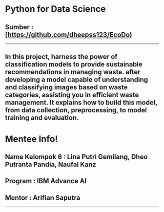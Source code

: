 # Python for Data Science
## Sumber : [https://github.com/dheepss123/EcoDo)
--------------------------------

In this project, harness the power of classification models to provide sustainable recommendations in managing waste. after developing a model capable of understanding and classifying images based on waste categories, assisting you in efficient waste management.
It explains how to build this model, from data collection, preprocessing, to model training and evaluation.
-------------------
# Mentee Info!
## Name Kelompok 6 : Lina Putri Gemilang, Dheo Putranta Pandia, Naufal Kanz
## Program : IBM Advance AI 
## Mentor : Arifian Saputra

--------------------------------


